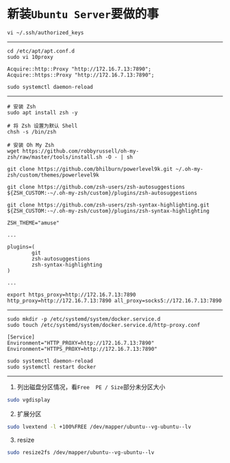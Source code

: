 # 新装`Ubuntu Server`要做的事

```shell
vi ~/.ssh/authorized_keys
```

-----

```shell
cd /etc/apt/apt.conf.d
sudo vi 10proxy
```

```
Acquire::http::Proxy "http://172.16.7.13:7890";
Acquire::https::Proxy "http://172.16.7.13:7890";

```

```
sudo systemctl daemon-reload
```

-----

```shell
# 安装 Zsh
sudo apt install zsh -y

# 将 Zsh 设置为默认 Shell
chsh -s /bin/zsh

# 安装 Oh My Zsh
wget https://github.com/robbyrussell/oh-my-zsh/raw/master/tools/install.sh -O - | sh

git clone https://github.com/bhilburn/powerlevel9k.git ~/.oh-my-zsh/custom/themes/powerlevel9k

git clone https://github.com/zsh-users/zsh-autosuggestions ${ZSH_CUSTOM:-~/.oh-my-zsh/custom}/plugins/zsh-autosuggestions

git clone https://github.com/zsh-users/zsh-syntax-highlighting.git ${ZSH_CUSTOM:-~/.oh-my-zsh/custom}/plugins/zsh-syntax-highlighting
```

```
ZSH_THEME="amuse"

...

plugins=(
        git
        zsh-autosuggestions
        zsh-syntax-highlighting
)

...

export https_proxy=http://172.16.7.13:7890 http_proxy=http://172.16.7.13:7890 all_proxy=socks5://172.16.7.13:7890
```

-----

```shell
sudo mkdir -p /etc/systemd/system/docker.service.d
sudo touch /etc/systemd/system/docker.service.d/http-proxy.conf
```

```
[Service]
Environment="HTTP_PROXY=http://172.16.7.13:7890"
Environment="HTTPS_PROXY=http://172.16.7.13:7890"

```

```
sudo systemctl daemon-reload
sudo systemctl restart docker
```

-----

1. 列出磁盘分区情况，看`Free  PE / Size`部分未分区大小
```bash
sudo vgdisplay
```

2. 扩展分区
```bash
sudo lvextend -l +100%FREE /dev/mapper/ubuntu--vg-ubuntu--lv
```

3. resize
```bash
sudo resize2fs /dev/mapper/ubuntu--vg-ubuntu--lv
```

